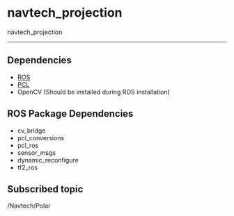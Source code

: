 # navtech_projection
navtech_projection

---
## Dependencies
- [ROS](http://wiki.ros.org/ROS/Tutorials)
- [PCL](https://pointclouds.org/)
- OpenCV (Should be installed during ROS installation)

## ROS Package Dependencies
- cv_bridge
- pcl_conversions
- pcl_ros
- sensor_msgs
- dynamic_reconfigure
- tf2_ros

## Subscribed topic
/Navtech/Polar
